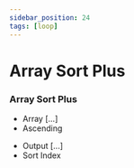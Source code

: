 ```yaml
---
sidebar_position: 24
tags: [loop]
---
```


# Array Sort Plus

<div className="patch-container">
    <div className="patch processor">
        <h3>Array Sort Plus</h3>
        <ul className="inputs">
            <li>Array <span>[...]</span></li>
            <li>Ascending <span className="checkbox-off"></span></li>
        </ul>
        <ul className="outputs">
            <li>Output <span>[...]</span></li>
            <li>Sort Index</li>
        </ul>
    </div>
</div>